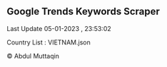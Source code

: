 

## Google Trends Keywords Scraper 
 
Last Update 05-01-2023 , 23:53:02

Country List :
VIETNAM.json



© Abdul Muttaqin 
